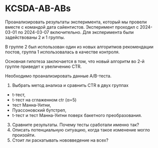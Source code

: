 # KCSDA-AB-ABs

Проанализировать результаты эксперимента, который мы провели вместе с командой дата сайентистов. Эксперимент проходил с 2024-03-01 по 2024-03-07 включительно. Для эксперимента были задействованы 2 и 1 группы. 

В группе 2 был использован один из новых алгоритмов рекомендации постов, группа 1 использовалась в качестве контроля. 

Основная гипотеза заключается в том, что новый алгоритм во 2-й группе приведет к увеличению CTR. 

Необходимо проанализировать данные А/B-теста. 

1) Выбрать метод анализа и сравнить CTR в двух группах
- t-тест,
- t-тест на сглаженном ctr (α=5)
- тест Манна-Уитни,
- Пуассоновский бутстреп,
- t-тест и тест Манна-Уитни поверх бакетного преобразования.
3) Сравните результаты. Почему тесты сработали именно так? 
4) Описать потенциальную ситуацию, когда такое изменение могло произойти.
5) Стоит ли раскатывать нововведение на всех?
